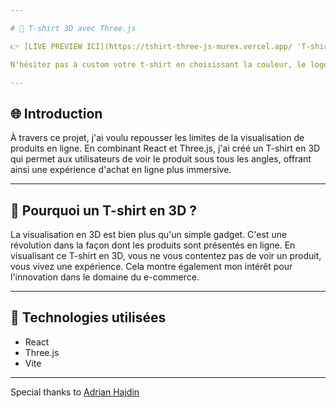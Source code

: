 ```yaml
---

# 👕 T-shirt 3D avec Three.js

👉 [LIVE PREVIEW ICI](https://tshirt-three-js-murex.vercel.app/ 'T-shirt 3D avec Three.js') | <a href="https://tshirt-three-js-murex.vercel.app/" target="_blank">LIVE PREVIEW ICI</a> 👈

N'hésitez pas à custom votre t-shirt en choisissant la couleur, le logo ou ajouter un de vos propres logos !

---
```


## 🌐 Introduction
À travers ce projet, j'ai voulu repousser les limites de la visualisation de produits en ligne. En combinant React et Three.js, j'ai créé un T-shirt en 3D qui permet aux utilisateurs de voir le produit sous tous les angles, offrant ainsi une expérience d'achat en ligne plus immersive.

---

## 👀 Pourquoi un T-shirt en 3D ?
La visualisation en 3D est bien plus qu'un simple gadget. C'est une révolution dans la façon dont les produits sont présentés en ligne. En visualisant ce T-shirt en 3D, vous ne vous contentez pas de voir un produit, vous vivez une expérience. Cela montre également mon intérêt pour l'innovation dans le domaine du e-commerce.

---

## 🔧 Technologies utilisées
- React
- Three.js
- Vite

--- 

Special thanks to [Adrian Hajdin](https://github.com/adrianhajdin)

